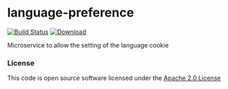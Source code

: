 # language-preference

[![Build Status](https://travis-ci.org/hmrc/language-preference.svg)](https://travis-ci.org/hmrc/language-preference) [ ![Download](https://api.bintray.com/packages/hmrc/releases/language-preference/images/download.svg) ](https://bintray.com/hmrc/releases/language-preference/_latestVersion)

Microservice to allow the setting of the language cookie

### License

This code is open source software licensed under the [Apache 2.0 License]("http://www.apache.org/licenses/LICENSE-2.0.html")
